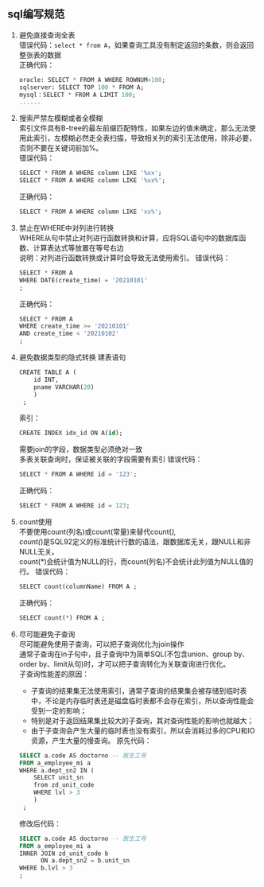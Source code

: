 ## sql编写规范
1. 避免直接查询全表  
   错误代码：`select * from A`，如果查询工具没有制定返回的条数，则会返回整张表的数据  
   正确代码：  
   ```sql
   oracle: SELECT * FROM A WHERE ROWNUM<100;  
   sqlserver: SELECT TOP 100 * FROM A;  
   mysql：SELECT * FROM A LIMIT 100;
   ......
   ```
   
2. 搜索严禁左模糊或者全模糊  
   索引文件具有B-tree的最左前缀匹配特性，如果左边的值未确定，那么无法使用此索引，左模糊必然走全表扫描，导致相关列的索引无法使用，除非必要，否则不要在关键词前加%。  
   错误代码：
   ```sql
   SELECT * FROM A WHERE column LIKE '%xx';
   SELECT * FROM A WHERE column LIKE '%xx%';
   ```

   正确代码：  
   ```sql
   SELECT * FROM A WHERE column LIKE 'xx%';
   ```

3. 禁止在WHERE中对列进行转换  
   WHERE从句中禁止对列进行函数转换和计算，应将SQL语句中的数据库函数、计算表达式等放置在等号右边  
   说明：对列进行函数转换或计算时会导致无法使用索引。
   错误代码：
   ```sql
   SELECT * FROM A
   WHERE DATE(create_time) = '20210101'
   ;
   ```
   正确代码：  
   ```sql
   SELECT * FROM A
   WHERE create_time >= '20210101' 
   AND create_time < '20210102'
   ;
   ```

4. 避免数据类型的隐式转换
   建表语句
   ```sql
   CREATE TABLE A (
       id INT,       
       pname VARCHAR(20)   
       )
    ;
   ```
   索引：
   ```sql
   CREATE INDEX idx_id ON A(id);
   ```
   需要join的字段，数据类型必须绝对一致  
   多表关联查询时，保证被关联的字段需要有索引
   错误代码：
   ```sql
   SELECT * FROM A WHERE id = '123';
   ```
   正确代码：  
   ```sql
   SELECT * FROM A WHERE id = 123;
   ```

5. count使用  
   不要使用count(列名)或count(常量)来替代count(*),  
   count(*)是SQL92定义的标准统计行数的语法，跟数据库无关，跟NULL和非NULL无关。  
   count(*)会统计值为NULL的行，而count(列名)不会统计此列值为NULL值的行。
   错误代码：
   ```sql
   SELECT count(columnName) FROM A ;
   ```
   正确代码：  
   ```sql
   SELECT count(*) FROM A ;
   ```

6. 尽可能避免子查询  
   尽可能避免使用子查询，可以把子查询优化为join操作  
   通常子查询在in子句中，且子查询中为简单SQL(不包含union、group by、order by、limit从句)时，才可以把子查询转化为关联查询进行优化。  
   子查询性能差的原因： 
   * 子查询的结果集无法使用索引，通常子查询的结果集会被存储到临时表中，不论是内存临时表还是磁盘临时表都不会存在索引，所以查询性能会受到一定的影响；  
   * 特别是对于返回结果集比较大的子查询，其对查询性能的影响也就越大；  
   * 由于子查询会产生大量的临时表也没有索引，所以会消耗过多的CPU和IO资源，产生大量的慢查询。
   原先代码：
   ```sql
   SELECT a.code AS doctorno -- 医生工号 
   FROM a_employee_mi a 
   WHERE a.dept_sn2 IN ( 
       SELECT unit_sn 
       from zd_unit_code 
       WHERE lvl > 3 
       )
    ;
   ```
   修改后代码：  
   ```sql
   SELECT a.code AS doctorno -- 医生工号 
   FROM a_employee_mi a 
   INNER JOIN zd_unit_code b 
         ON a.dept_sn2 = b.unit_sn 
   WHERE b.lvl > 3
   ;
   ```


